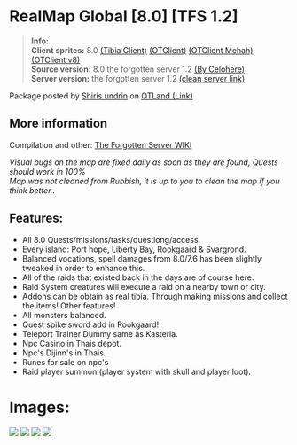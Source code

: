 # RealMap Global [8.0] [TFS 1.2]

>  
> **Info:**  
> **Client sprites:** 8.0 [(Tibia Client)](https://downloads.ots.me/data/tibia-clients/windows/zip/Tibia800.zip) [(OTClient)](https://github.com/edubart/otclient) [(OTClient Mehah)](https://github.com/mehah/otclient) [(OTClient v8)](https://github.com/OTCv8/otclientv8)  
>**Source version:** 8.0 the forgotten server 1.2 [(By Celohere)](https://github.com/celohere/forgottenserver)  
> **Server version:** the forgotten server 1.2 [(clean server link)](https://github.com/otland/forgottenserver/releases/tag/v1.2)  
>  

Package posted by [Shiris undrin](https://otland.net/members/shiris-undrin.89141/) on [OTLand (Link)](https://otland.net/threads/8-0-tfs-1-2-server-global-full-real-map.280265/)


## More information
Compilation and other: [The Forgotten Server WIKI](https://github.com/otland/forgottenserver/wiki)

_Visual bugs on the map are fixed daily as soon as they are found, Quests should work in 100%   
Map was not cleaned from Rubbish, it is up to you to clean the map if you think better.._

## Features:
- All 8.0 Quests/missions/tasks/questlong/access.  
- Every island: Port hope, Liberty Bay, Rookgaard & Svargrond.  
- Balanced vocations, spell damages from 8.0/7.6 has been slightly tweaked in order to enhance this.  
- All of the raids that existed back in the days are of course here.  
- Raid System creatures will execute a raid on a nearby town or city.  
- Addons can be obtain as real tibia. Through making missions and collect the items! Other features!  
- All monsters balanced.  
- Quest spike sword add in Rookgaard!  
- Teleport Trainer Dummy same as Kasteria.
- Npc Casino in Thais depot.
- Npc's Dijinn's in Thais.
- Runes for sale on npc's
- Raid player summon (player system with skull and player loot).



# **Images:**
![](https://otland.net/attachments/gif-23-03-2022-00-48-16-gif.66391/)
![](https://otland.net/attachments/test-ot-png.66385/)
![](https://otland.net/attachments/ba3e32a1a4e88cff6d1738cbc0ab5c84-png.66386/)
![](https://otland.net/attachments/rook3-png.66387/)
